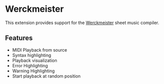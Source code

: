 # Werckmeister

This extension provides support for the [Werckmeister](https://werckme.github.io) sheet music compiler.

## Features

* MIDI Playback from source
* Syntax highlighting
* Playback visualization
* Error Highlighting
* Warning Highlighting
* Start playback at random position
